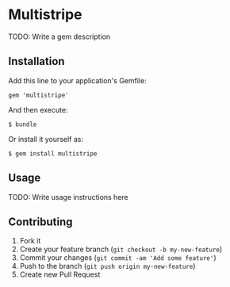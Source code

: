 # Multistripe

TODO: Write a gem description

## Installation

Add this line to your application's Gemfile:

    gem 'multistripe'

And then execute:

    $ bundle

Or install it yourself as:

    $ gem install multistripe

## Usage

TODO: Write usage instructions here

## Contributing

1. Fork it
2. Create your feature branch (`git checkout -b my-new-feature`)
3. Commit your changes (`git commit -am 'Add some feature'`)
4. Push to the branch (`git push origin my-new-feature`)
5. Create new Pull Request
